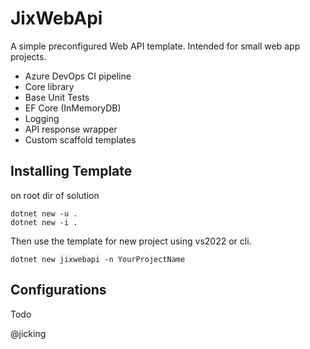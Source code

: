 # JixWebApi
A simple preconfigured Web API template.
Intended for small web app projects.

 - Azure DevOps CI pipeline
 - Core library
 - Base Unit Tests
 - EF Core (InMemoryDB)
 - Logging
 - API response wrapper
 - Custom scaffold templates

## Installing Template
on root dir of solution
```
dotnet new -u .
dotnet new -i .
```
Then use the template for new project using vs2022 or cli.
```
dotnet new jixwebapi -n YourProjectName
```

## Configurations
Todo

@jicking
